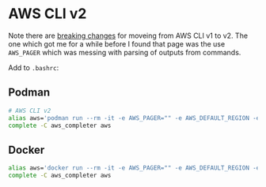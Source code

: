 # AWS CLI v2

Note there are [breaking changes](https://docs.aws.amazon.com/cli/latest/userguide/cliv2-migration.html) for moveing from AWS CLI v1 to v2. The one which got me for a while before I found that page was the use `AWS_PAGER` which was messing with parsing of outputs from commands.

Add to `.bashrc`:

## Podman

```bash
# AWS CLI v2
alias aws='podman run --rm -it -e AWS_PAGER="" -e AWS_DEFAULT_REGION -e AWS_SECRET_ACCESS_KEY -e AWS_ACCESS_KEY_ID -e AWS_SESSION_TOKEN -v ~/.aws:/root/.aws -v $(pwd):/aws amazon/aws-cli'
complete -C aws_completer aws
```

## Docker

```bash
alias aws='docker run --rm -it -e AWS_PAGER="" -e AWS_DEFAULT_REGION -e AWS_SECRET_ACCESS_KEY -e AWS_ACCESS_KEY_ID -e AWS_SESSION_TOKEN -v ~/.aws:/root/.aws -v $(pwd):/aws amazon/aws-cli'
complete -C aws_completer aws
```
